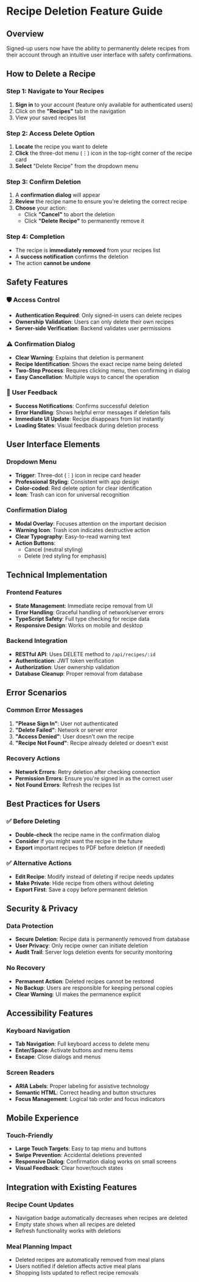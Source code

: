 # Recipe Deletion Feature Guide

## Overview
Signed-up users now have the ability to permanently delete recipes from their account through an intuitive user interface with safety confirmations.

## How to Delete a Recipe

### Step 1: Navigate to Your Recipes
1. **Sign in** to your account (feature only available for authenticated users)
2. Click on the **"Recipes"** tab in the navigation
3. View your saved recipes list

### Step 2: Access Delete Option
1. **Locate** the recipe you want to delete
2. **Click** the three-dot menu (⋮) icon in the top-right corner of the recipe card
3. **Select** "Delete Recipe" from the dropdown menu

### Step 3: Confirm Deletion
1. A **confirmation dialog** will appear
2. **Review** the recipe name to ensure you're deleting the correct recipe
3. **Choose** your action:
   - Click **"Cancel"** to abort the deletion
   - Click **"Delete Recipe"** to permanently remove it

### Step 4: Completion
- The recipe is **immediately removed** from your recipes list
- A **success notification** confirms the deletion
- The action **cannot be undone**

## Safety Features

### 🛡️ **Access Control**
- **Authentication Required**: Only signed-in users can delete recipes
- **Ownership Validation**: Users can only delete their own recipes
- **Server-side Verification**: Backend validates user permissions

### ⚠️ **Confirmation Dialog**
- **Clear Warning**: Explains that deletion is permanent
- **Recipe Identification**: Shows the exact recipe name being deleted  
- **Two-Step Process**: Requires clicking menu, then confirming in dialog
- **Easy Cancellation**: Multiple ways to cancel the operation

### 🔔 **User Feedback**
- **Success Notifications**: Confirms successful deletion
- **Error Handling**: Shows helpful error messages if deletion fails
- **Immediate UI Update**: Recipe disappears from list instantly
- **Loading States**: Visual feedback during deletion process

## User Interface Elements

### **Dropdown Menu**
- **Trigger**: Three-dot (⋮) icon in recipe card header
- **Professional Styling**: Consistent with app design
- **Color-coded**: Red delete option for clear identification
- **Icon**: Trash can icon for universal recognition

### **Confirmation Dialog**
- **Modal Overlay**: Focuses attention on the important decision
- **Warning Icon**: Trash icon indicates destructive action
- **Clear Typography**: Easy-to-read warning text
- **Action Buttons**: 
  - Cancel (neutral styling)
  - Delete (red styling for emphasis)

## Technical Implementation

### **Frontend Features**
- **State Management**: Immediate recipe removal from UI
- **Error Handling**: Graceful handling of network/server errors
- **TypeScript Safety**: Full type checking for recipe data
- **Responsive Design**: Works on mobile and desktop

### **Backend Integration**
- **RESTful API**: Uses DELETE method to `/api/recipes/:id`
- **Authentication**: JWT token verification
- **Authorization**: User ownership validation
- **Database Cleanup**: Proper removal from database

## Error Scenarios

### **Common Error Messages**
1. **"Please Sign In"**: User not authenticated
2. **"Delete Failed"**: Network or server error
3. **"Access Denied"**: User doesn't own the recipe
4. **"Recipe Not Found"**: Recipe already deleted or doesn't exist

### **Recovery Actions**
- **Network Errors**: Retry deletion after checking connection
- **Permission Errors**: Ensure you're signed in as the correct user
- **Not Found Errors**: Refresh the recipes list

## Best Practices for Users

### ✅ **Before Deleting**
- **Double-check** the recipe name in the confirmation dialog
- **Consider** if you might want the recipe in the future
- **Export** important recipes to PDF before deletion (if needed)

### ✅ **Alternative Actions**
- **Edit Recipe**: Modify instead of deleting if recipe needs updates
- **Make Private**: Hide recipe from others without deleting
- **Export First**: Save a copy before permanent deletion

## Security & Privacy

### **Data Protection**
- **Secure Deletion**: Recipe data is permanently removed from database
- **User Privacy**: Only recipe owner can initiate deletion
- **Audit Trail**: Server logs deletion events for security monitoring

### **No Recovery**
- **Permanent Action**: Deleted recipes cannot be restored
- **No Backup**: Users are responsible for keeping personal copies
- **Clear Warning**: UI makes the permanence explicit

## Accessibility Features

### **Keyboard Navigation**
- **Tab Navigation**: Full keyboard access to delete menu
- **Enter/Space**: Activate buttons and menu items
- **Escape**: Close dialogs and menus

### **Screen Readers**
- **ARIA Labels**: Proper labeling for assistive technology
- **Semantic HTML**: Correct heading and button structures
- **Focus Management**: Logical tab order and focus indicators

## Mobile Experience

### **Touch-Friendly**
- **Large Touch Targets**: Easy to tap menu and buttons
- **Swipe Prevention**: Accidental deletions prevented
- **Responsive Dialog**: Confirmation dialog works on small screens
- **Visual Feedback**: Clear hover/touch states

## Integration with Existing Features

### **Recipe Count Updates**
- Navigation badge automatically decreases when recipes are deleted
- Empty state shows when all recipes are deleted
- Refresh functionality works with deletions

### **Meal Planning Impact**
- Deleted recipes are automatically removed from meal plans
- Users notified if deletion affects active meal plans
- Shopping lists updated to reflect recipe removals